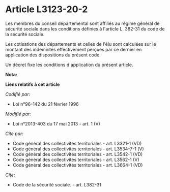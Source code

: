 # Article L3123-20-2

Les membres du conseil départemental  sont affiliés au régime général de sécurité sociale dans les conditions définies à
l'article L. 382-31 du code de la sécurité sociale. 

Les cotisations des départements et celles de l'élu sont calculées sur le montant des indemnités effectivement perçues par ce
dernier en application des dispositions du présent code. 

Un décret fixe les conditions d'application du présent article.

**Nota:**



**Liens relatifs à cet article**

_Codifié par_:

  - Loi n°96-142 du 21 février 1996

_Modifié par_:

  - Loi n°2013-403 du 17 mai 2013 - art. 1 (V)

_Cité par_:

  - Code général des collectivités territoriales - art. L3321-1 (VD)
  - Code général des collectivités territoriales - art. L3534-7-1 (V)
  - Code général des collectivités territoriales - art. L3542-1 (VD)
  - Code général des collectivités territoriales - art. L3562-1 (V)
  - Code général des collectivités territoriales - art. L3664-1 (VD)

_Cite_:

  - Code de la sécurité sociale. - art. L382-31
